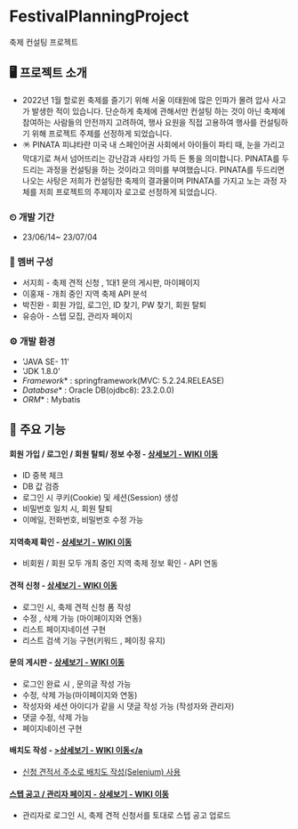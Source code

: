 # FestivalPlanningProject
축제 컨설팅 프로젝트

## 🖥️ 프로젝트 소개
- 2022년 1월 할로윈 축제를 즐기기 위해 서울 이태원에 많은 인파가 몰려 압사 사고가 발생한 적이 있습니다.
단순하게 축제에 관해서만 컨설팅 하는 것이 아닌 축제에 참여하는 사람들의 안전까지 고려하여, 행사 요원을 직접 고용하여 행사를 컨설팅하기 위해 프로젝트 주제를 선정하게 되었습니다.
- 🪅 PINATA 
피냐타란 미국 내 스페인어권 사회에서 아이들이 파티 때, 눈을 가리고 막대기로 쳐서 넘어뜨리는 강난감과 사타잉 가득 든 통을 의미합니다. PINATA를 두드리는 과정을 컨설팅을 하는 것이라고 의미를 부여했습니다. PINATA를 두드리면 나오는 사탕은 저희가 컨설팅한 축제의 결과물이며 PINATA를 가지고 노는 과정 자체를 저희 프로젝트의 주제이자 로고로 선정하게 되었습니다.

### ⏲ 개발 기간
- 23/06/14~ 23/07/04

### 👥 멤버 구성
- 서지희 - 축제 견적 신청 , 1대1 문의 게시판, 마이페이지
- 이홍재 - 개최 중인 지역 축제 API 분석
- 박진완 - 회원 가입, 로그인, ID 찾기, PW 찾기, 회원 탈퇴
- 유승아 - 스텝 모집, 관리자 페이지

### ⚙️ 개발 환경
- 'JAVA SE- 11'
- 'JDK 1.8.0'
- *Framework** : springframework(MVC: 5.2.24.RELEASE)
- *Database** : Oracle DB(ojdbc8): 23.2.0.0)
- *ORM** : Mybatis

## 📌 주요 기능
#### 회원 가입 / 로그인 / 회원 탈퇴/ 정보 수정 - <a href = "https://github.com/seojihee4016/FestivalPlanningProject/wiki/%EC%A3%BC%EC%9A%94-%EA%B8%B0%EB%8A%A5-%EC%86%8C%EA%B0%9C(-%ED%9A%8C%EC%9B%90-%EA%B0%80%EC%9E%85,-%EB%A1%9C%EA%B7%B8%EC%9D%B8,--%EC%A0%95%EB%B3%B4-%EC%88%98%EC%A0%95,-%ED%9A%8C%EC%9B%90-%ED%83%88%ED%87%B4)" >상세보기 - WIKI 이동 <a/> 
- ID 중복 체크
- DB 값 검증
- 로그인 시 쿠키(Cookie) 및 세션(Session) 생성
- 비밀번호 일치 시, 회원 탈퇴
- 이메일, 전화번호, 비밀번호 수정 가능

#### 지역축제 확인 - <a href="">상세보기 - WIKI 이동 </a>
- 비회원 / 회원 모두 개최 중인 지역 축제 정보 확인 - API 연동

#### 견적 신청 - <a href="https://github.com/seojihee4016/FestivalPlanningProject/wiki/%EC%A3%BC%EC%9A%94-%EA%B8%B0%EB%8A%A5-%EC%86%8C%EA%B0%9C(%EC%B6%95%EC%A0%9C-%EA%B2%AC%EC%A0%81-%EC%8B%A0%EC%B2%AD)">상세보기 - WIKI 이동</a>
- 로그인 시, 축제 견적 신청 폼 작성
- 수정 , 삭제 가능 (마이페이지와 연동)
- 리스트 페이지네이션 구현 
- 리스트 검색 기능 구현(키워드 , 페이징 유지)

#### 문의 게시판 - <a href="https://github.com/seojihee4016/FestivalPlanningProject/wiki/%EC%A3%BC%EC%9A%94-%EA%B8%B0%EB%8A%A5-%EC%86%8C%EA%B0%9C(%EB%AC%B8%EC%9D%98-%EA%B2%8C%EC%8B%9C%ED%8C%90)">상세보기 - WIKI 이동</a>
- 로그인 완료 시 , 문의글 작성 가능
- 수정, 삭제 가능(마이페이지와 연동)
- 작성자와 세션 아이디가 같을 시 댓글 작성 가능 (작성자와 관리자)
- 댓글 수정, 삭제 가능
- 페이지네이션 구현

#### 배치도 작성 - <a href="">>상세보기 - WIKI 이동</a
- 신청 견적서 주소로 배치도 작성(Selenium) 사용

#### 스텝 공고 / 관리자 페이지 - <a href="">상세보기 - WIKI 이동</a>
- 관리자로 로그인 시, 축제 견적 신청서를 토대로 스텝 공고 업로드

